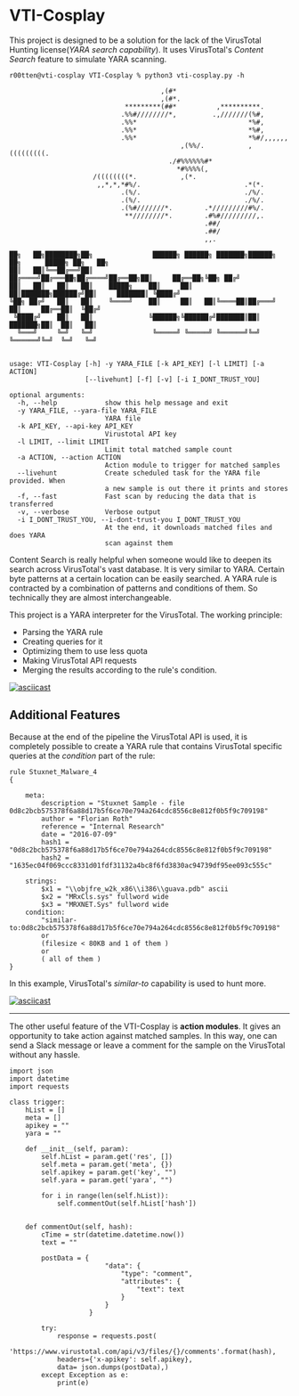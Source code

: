# VTI-Cosplay
This project is designed to be a solution for the lack of the VirusTotal Hunting license(_YARA search capability_). It uses VirusTotal's _Content Search_ feature to simulate YARA scanning. 

~~~
r00tten@vti-cosplay VTI-Cosplay % python3 vti-cosplay.py -h

                                      ,(#*                                                   
                                      ,(#*.                                                  
                             *********(##*          ,**********.                             
                            .%%#////////*,         .,///////(%#,                             
                            .%%*                            *%#,                             
                            .%%*                            *%#,                             
                            .%%*                            *%#/,,,,,,                       
                                           ,(%%/.           ,(((((((((.                      
                                        ./#%%%%%%#*                                          
                                          *#%%%%(,                                           
                     /((((((((*.           ,(*.                                              
                      ,,*,*,*#%/.                          .*(*.                             
                            .(%/.                          ./%/.                             
                            .(%/.                          ./%/.                             
                            .(%#///////*.        .*/////////#%/.                             
                             **////////*.        .#%#/////////,.                             
                                                 .##/                                        
                                                 .##/                                        
                                                 ,,.                                         

██╗   ██╗████████╗██╗               ██████╗ ██████╗ ███████╗██████╗ ██╗      █████╗ ██╗   ██╗
██║   ██║╚══██╔══╝██║              ██╔════╝██╔═══██╗██╔════╝██╔══██╗██║     ██╔══██╗╚██╗ ██╔╝
██║   ██║   ██║   ██║    █████╗    ██║     ██║   ██║███████╗██████╔╝██║     ███████║ ╚████╔╝ 
╚██╗ ██╔╝   ██║   ██║    ╚════╝    ██║     ██║   ██║╚════██║██╔═══╝ ██║     ██╔══██║  ╚██╔╝  
 ╚████╔╝    ██║   ██║              ╚██████╗╚██████╔╝███████║██║     ███████╗██║  ██║   ██║   
  ╚═══╝     ╚═╝   ╚═╝               ╚═════╝ ╚═════╝ ╚══════╝╚═╝     ╚══════╝╚═╝  ╚═╝   ╚═╝   


usage: VTI-Cosplay [-h] -y YARA_FILE [-k API_KEY] [-l LIMIT] [-a ACTION]
                   [--livehunt] [-f] [-v] [-i I_DONT_TRUST_YOU]

optional arguments:
  -h, --help            show this help message and exit
  -y YARA_FILE, --yara-file YARA_FILE
                        YARA file
  -k API_KEY, --api-key API_KEY
                        Virustotal API key
  -l LIMIT, --limit LIMIT
                        Limit total matched sample count
  -a ACTION, --action ACTION
                        Action module to trigger for matched samples
  --livehunt            Create scheduled task for the YARA file provided. When
                        a new sample is out there it prints and stores
  -f, --fast            Fast scan by reducing the data that is transferred
  -v, --verbose         Verbose output
  -i I_DONT_TRUST_YOU, --i-dont-trust-you I_DONT_TRUST_YOU
                        At the end, it downloads matched files and does YARA
                        scan against them
~~~

Content Search is really helpful when someone would like to deepen its search across VirusTotal's vast database. It is very similar to YARA. Certain byte patterns at a certain location can be easily searched. A YARA rule is contracted by a combination of patterns and conditions of them. So technically they are almost interchangeable. 

This project is a YARA interpreter for the VirusTotal. The working principle:
* Parsing the YARA rule 
* Creating queries for it
* Optimizing them to use less quota
* Making VirusTotal API requests
* Merging the results according to the rule's condition.

[![asciicast](https://asciinema.org/a/BMVqET0qPJ6didxzBMmMnAIgC.svg)](https://asciinema.org/a/BMVqET0qPJ6didxzBMmMnAIgC)

## Additional Features
Because at the end of the pipeline the VirusTotal API is used, it is completely possible to create a YARA rule that contains VirusTotal specific queries at the _condition_ part of the rule:
~~~
rule Stuxnet_Malware_4 
{

    meta:
        description = "Stuxnet Sample - file 0d8c2bcb575378f6a88d17b5f6ce70e794a264cdc8556c8e812f0b5f9c709198"
        author = "Florian Roth"
        reference = "Internal Research"
        date = "2016-07-09"
        hash1 = "0d8c2bcb575378f6a88d17b5f6ce70e794a264cdc8556c8e812f0b5f9c709198"
        hash2 = "1635ec04f069ccc8331d01fdf31132a4bc8f6fd3830ac94739df95ee093c555c"
   
    strings:
        $x1 = "\\objfre_w2k_x86\\i386\\guava.pdb" ascii
        $x2 = "MRxCls.sys" fullword wide
        $x3 = "MRXNET.Sys" fullword wide
    condition:
        "similar-to:0d8c2bcb575378f6a88d17b5f6ce70e794a264cdc8556c8e812f0b5f9c709198" 
        or 
        (filesize < 80KB and 1 of them ) 
        or 
        ( all of them )
}
~~~

In this example, VirusTotal's _similar-to_ capability is used to hunt more.

[![asciicast](https://asciinema.org/a/TfOveVMAj6BSH5rMe5dTv7bEw.svg)](https://asciinema.org/a/TfOveVMAj6BSH5rMe5dTv7bEw)

---
The other useful feature of the VTI-Cosplay is __action modules__. It gives an opportunity to take action against matched samples. In this way, one can send a Slack message or leave a comment for the sample on the VirusTotal without any hassle.

~~~
import json
import datetime
import requests

class trigger:
    hList = []
    meta = []
    apikey = ""
    yara = ""

    def __init__(self, param):
        self.hList = param.get('res', [])
        self.meta = param.get('meta', {})
        self.apikey = param.get('key', "")
        self.yara = param.get('yara', "")

        for i in range(len(self.hList)):
            self.commentOut(self.hList['hash'])


    def commentOut(self, hash):
        cTime = str(datetime.datetime.now())
        text = ""
        
        postData = {
                        "data": {
                            "type": "comment",
                            "attributes": {
                                "text": text
                            }
                        }
                    }
                    
        try:
            response = requests.post(
            'https://www.virustotal.com/api/v3/files/{}/comments'.format(hash),
            headers={'x-apikey': self.apikey},
            data= json.dumps(postData),)
        except Exception as e:
            print(e)
~~~
